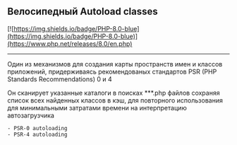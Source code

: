 ##  Велосипедный Autoload classes

[![https://img.shields.io/badge/PHP-8.0-blue](https://img.shields.io/badge/PHP-8.0-blue)](https://www.php.net/releases/8.0/en.php)

____

Один из механизмов для создания карты пространств имен и классов приложений,
придерживаясь рекомендованых стандартов PSR (PHP Standards Recommendations) 0 и 4

Он сканирует указанные каталоги в поисках **\*.php файлов сохраняя список всех найденных классов в кэш,
для повторного использования для минимальными затратами времени на интерпретацию автозагрузчика 


    - PSR-0 autoloading
    - PSR-4 autoloading
